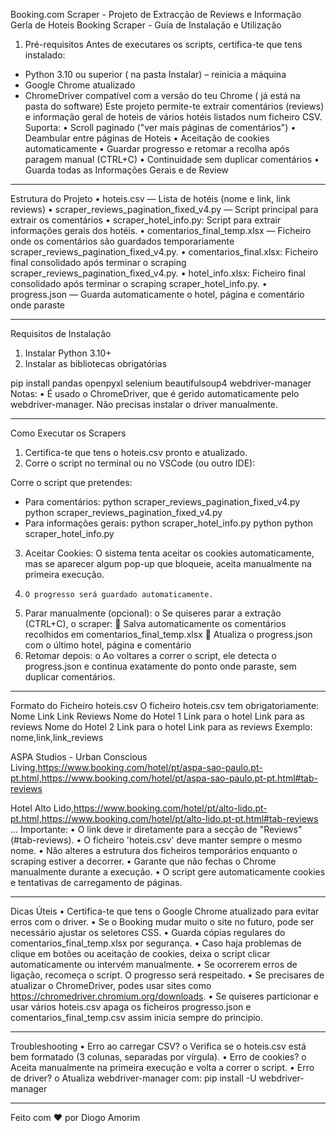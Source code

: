 Booking.com Scraper - Projeto de Extracção de Reviews e Informação Gerla de Hoteis
Booking Scraper - Guia de Instalação e Utilização
1. Pré-requisitos
Antes de executares os scripts, certifica-te que tens instalado:
- Python 3.10 ou superior ( na pasta Instalar) – reinicia a máquina
- Google Chrome atualizado
- ChromeDriver compatível com a versão do teu Chrome ( já está na pasta do software)
Este projeto permite-te extrair comentários (reviews) e informação geral de hoteis de vários hotéis listados num ficheiro CSV. Suporta:
•	Scroll paginado ("ver mais páginas de comentários")
•	Deambular entre páginas de Hoteis
•	Aceitação de cookies automaticamente
•	Guardar progresso e retomar a recolha após paragem manual (CTRL+C)
•	Continuidade sem duplicar comentários
•	Guarda todas as Informações Gerais e de Review
________________________________________
Estrutura do Projeto
•	hoteis.csv — Lista de hotéis (nome e link, link reviews)
•	scraper_reviews_pagination_fixed_v4.py — Script principal para extrair os comentários
•	scraper_hotel_info.py: Script para extrair informações gerais dos hotéis.
•	comentarios_final_temp.xlsx — Ficheiro onde os comentários são guardados temporariamente scraper_reviews_pagination_fixed_v4.py.
•	comentarios_final.xlsx: Ficheiro final consolidado após terminar o scraping scraper_reviews_pagination_fixed_v4.py.
•	hotel_info.xlsx: Ficheiro final consolidado após terminar o scraping scraper_hotel_info.py. 
•	progress.json — Guarda automaticamente o hotel, página e comentário onde paraste



________________________________________
Requisitos de Instalação
1.	Instalar Python 3.10+
2.	Instalar as bibliotecas obrigatórias 
   
pip install pandas openpyxl selenium beautifulsoup4 webdriver-manager
Notas:
•	É usado o ChromeDriver, que é gerido automaticamente pelo webdriver-manager. Não precisas instalar o driver manualmente.
________________________________________
Como Executar os Scrapers
1.	Certifica-te que tens o hoteis.csv pronto e atualizado.
2.	Corre o script no terminal ou no VSCode (ou outro IDE):
 
Corre o script que pretendes:
   - Para comentários: python scraper_reviews_pagination_fixed_v4.py
python scraper_reviews_pagination_fixed_v4.py
   - Para informações gerais: python scraper_hotel_info.py
python python scraper_hotel_info.py
 
3.	Aceitar Cookies: O sistema tenta aceitar os cookies automaticamente, mas se aparecer algum pop-up que bloqueie, aceita manualmente na primeira execução.
4.	   O progresso será guardado automaticamente.
5.	Parar manualmente (opcional):
o	Se quiseres parar a extração (CTRL+C), o scraper:
	Salva automaticamente os comentários recolhidos em comentarios_final_temp.xlsx
	Atualiza o progress.json com o último hotel, página e comentário
6.	Retomar depois:
o	Ao voltares a correr o script, ele detecta o progress.json e continua exatamente do ponto onde paraste, sem duplicar comentários.
________________________________________
Formato do Ficheiro hoteis.csv
O ficheiro hoteis.csv tem obrigatoriamente:
Nome	Link 	Link Reviews
Nome do Hotel 1	Link para o  hotel	Link para as reviews
Nome do Hotel 2	Link para o  hotel	Link para as reviews
Exemplo:
nome,link,link_reviews

ASPA Studios - Urban Conscious Living,https://www.booking.com/hotel/pt/aspa-sao-paulo.pt-pt.html,https://www.booking.com/hotel/pt/aspa-sao-paulo.pt-pt.html#tab-reviews

Hotel Alto Lido,https://www.booking.com/hotel/pt/alto-lido.pt-pt.html,https://www.booking.com/hotel/pt/alto-lido.pt-pt.html#tab-reviews
...
Importante:
•	O link deve ir diretamente para a secção de "Reviews" (#tab-reviews).
•	O ficheiro 'hoteis.csv' deve manter sempre o mesmo nome.
•	Não alteres a estrutura dos ficheiros temporários enquanto o scraping estiver a decorrer.
•	Garante que não fechas o Chrome manualmente durante a execução.
•	O script gere automaticamente cookies e tentativas de carregamento de páginas.
________________________________________
Dicas Úteis
•	Certifica-te que tens o Google Chrome atualizado para evitar erros com o driver.
•	Se o Booking mudar muito o site no futuro, pode ser necessário ajustar os seletores CSS.
•	Guarda cópias regulares do comentarios_final_temp.xlsx por segurança.
•	Caso haja problemas de clique em botões ou aceitação de cookies, deixa o script clicar automaticamente ou intervém manualmente.
•	Se ocorrerem erros de ligação, recomeça o script. O progresso será respeitado.
•	Se precisares de atualizar o ChromeDriver, podes usar sites como https://chromedriver.chromium.org/downloads.
•	Se quiseres particionar e usar vários hoteis.csv apaga os ficheiros progresso.json e comentarios_final_temp.csv assim inicia sempre do principio.
________________________________________

Troubleshooting
•	Erro ao carregar CSV?
o	Verifica se o hoteis.csv está bem formatado (3 colunas, separadas por vírgula).
•	Erro de cookies?
o	Aceita manualmente na primeira execução e volta a correr o script.
•	Erro de driver?
o	Atualiza webdriver-manager com:
pip install -U webdriver-manager
________________________________________
Feito com ❤️ por Diogo Amorim
